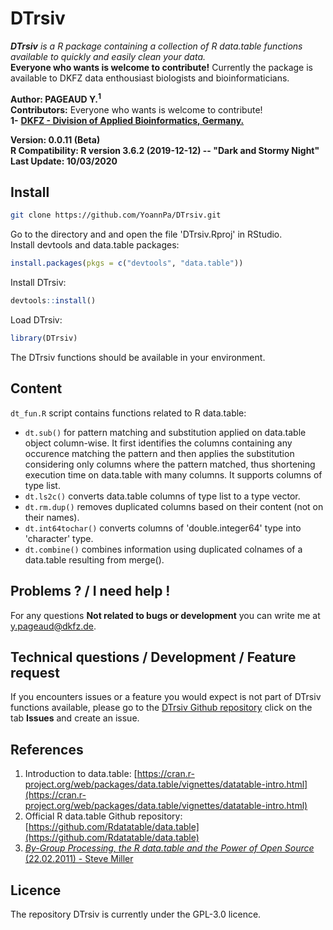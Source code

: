 # DTrsiv
_**DTrsiv** is a R package containing a collection of R data.table functions available to quickly and easily clean your data._  
**Everyone who wants is welcome to contribute!** Currently the package is available to DKFZ data enthousiast biologists and bioinformaticians.  

**Author: PAGEAUD Y.<sup>1</sup>**  
**Contributors:** Everyone who wants is welcome to contribute!  
**1-** [**DKFZ - Division of Applied Bioinformatics, Germany.**](https://www.dkfz.de/en/applied-bioinformatics/index.php)  

**Version: 0.0.11 (Beta)**  
**R Compatibility: R version 3.6.2 (2019-12-12) -- "Dark and Stormy Night"**  
**Last Update: 10/03/2020**  


## Install

```bash
git clone https://github.com/YoannPa/DTrsiv.git
```

Go to the directory and and open the file 'DTrsiv.Rproj' in RStudio.  
Install devtools and data.table packages:  
```R
install.packages(pkgs = c("devtools", "data.table"))
```

Install DTrsiv:  
```R
devtools::install()
```

Load DTrsiv:
```R
library(DTrsiv)
```

The DTrsiv functions should be available in your environment.

## Content
`dt_fun.R` script contains functions related to R data.table:  
* `dt.sub()` for pattern matching and substitution applied on data.table object column-wise. It first identifies the columns containing any occurence matching the pattern and then applies the substitution considering only columns where the pattern matched, thus shortening execution time on data.table with many columns. It supports columns of type list.  
* `dt.ls2c()` converts data.table columns of type list to a type vector.  
* `dt.rm.dup()` removes duplicated columns based on their content (not on their names).  
* `dt.int64tochar()` converts columns of 'double.integer64' type into 'character' type.  
* `dt.combine()` combines information using duplicated colnames of a data.table resulting from merge().  

## Problems ? / I need help !
For any questions **Not related to bugs or development** you can write me at [y.pageaud@dkfz.de](y.pageaud@dkfz.de).
 
## Technical questions / Development / Feature request
If you encounters issues or a feature you would expect is not part of DTrsiv functions available, please go to the [DTrsiv Github repository](https://github.com/YoannPa/DTrsiv) click on the tab **Issues** and create an issue.  

## References
1. Introduction to data.table: [https://cran.r-project.org/web/packages/data.table/vignettes/datatable-intro.html](https://cran.r-project.org/web/packages/data.table/vignettes/datatable-intro.html)  
2. Official R data.table Github repository: [https://github.com/Rdatatable/data.table](https://github.com/Rdatatable/data.table)  
3. [_By-Group Processing, the R data.table and the Power of Open Source_ (22.02.2011) - Steve Miller](https://www.information-management.com/opinion/by-group-processing-the-r-datatable-and-the-power-of-open-source)  

## Licence
The repository DTrsiv is currently under the GPL-3.0 licence.  

